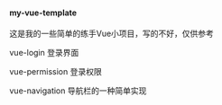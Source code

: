 #### my-vue-template

这是我的一些简单的练手Vue小项目，写的不好，仅供参考

vue-login                     登录界面

vue-permission          登录权限

vue-navigation           导航栏的一种简单实现